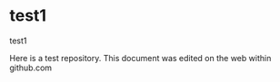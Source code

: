 test1
=====

test1

Here is a test repository.  This document was edited on the web within github.com
